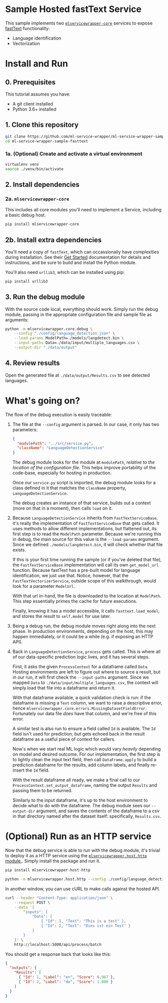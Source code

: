 # Sample Hosted fastText Service

This sample implements two [`mlservicewrapper-core`](https://github.com/ml-service-wrapper/ml-service-wrapper-core) services to expose [fastText](https://fasttext.cc/docs/en/language-identification.html) functionality:

- Language identification
- Vectorization

# Install and Run

## 0. Prerequisites

This tutorial assumes you have:

- A git client installed
- Python 3.6+ installed

## 1. Clone this repository

```bash
git clone https://github.com/ml-service-wrapper/ml-service-wrapper-sample-fasttext.git
cd ml-service-wrapper-sample-fasttext
```

### 1a. (Optional) Create and activate a virtual environment

```bash
virtualenv venv
source ./venv/bin/activate
```

## 2. Install dependencies

### 2a. `mlservicewrapper-core`

This includes all core modules you'll need to implement a Service, including a basic debug host.

```bash
pip install mlservicewrapper-core
```

## 2b. Install extra dependencies

You'll need a copy of `fastText`, which can occassionally have complexities during installation. See their [Get Started](https://fasttext.cc/docs/en/support.html#building-fasttext-python-module) documentation for details and instructions, and be sure to build and install the Python module.

You'll also need `urllib3`, which can be installed using pip:

```bash
pip install urllib3
```

## 3. Run the debug module

With the source code local, everything should work. Simply run the debug module, passing in the appropriate configuration file and sample file as arguments:

```bash
python -m mlservicewrapper.core.debug \
    --config "./config/language_detection.json" \
    --load-params ModelPath=./models/langdetect.bin \
    --input-paths Data=./data/input/multiple_languages.csv \
    --output-dir "./data/output"
```

## 4. Review results

Open the generated file at `./data/output/Results.csv` to see detected languages.

# What's going on?

The flow of the debug execution is easily traceable:

1. The file at the `--config` argument is parsed. In our case, it only has two parameters:

   ```json
   {
     "modulePath": "../src/service.py",
     "className": "LanguageDetectionService"
   }
   ```

   The debug module looks for the module at `modulePath`, _relative to the location of the configuration file._ This helps improve portability of the code-base, especially for hosting in production.

   Once our `service.py` script is imported, the debug module looks for a class defined in it that matches the `className` property, `LanguageDetectionService`.

   The debug creates an instance of that service, builds out a context (more on that in a moment), then calls `load` on it.

2. Because `LanguageDetectionService` inherits from `FastTextServiceBase`, it's really the implementation of `FastTextServiceBase` that gets called. It uses methods to allow different implementations, but flattened out, its first step is to read the `ModelPath` parameter. Because we're running this in debug, the main source for this value is the `--load-params` argument. Since we defined `./models/langdetect.bin`, it will check whether that file exists.

   If this is your first time running the sample (or if you've deleted that file), the `FastTextServiceBase` implementation will call its own `get_model_url` function. Because fastText has a pre-built model for language identification, we just use that. Notice, however, that the `FastTextVectorizerService`, outside scope of this walkthrough, would look for a parameter `ModelUrl`.

   With that url in-hand, the file is downloaded to the location at `ModelPath`. This step essentially primes the cache for future executions.

   Finally, knowing it has a model accessible, it calls `fasttext.load_model`, and stores the result to `self.model` for use later.

3. Being a debug run, the debug module moves right along into the next phase. In production environments, depending on the host, this may happen immediately, or it could be a while (e.g. if exposing an HTTP API).

4. Back in `LanguageDetectionService`, `process` gets called. This is where all of our data-specific prediction logic lives, and it has several steps.

   First, it asks the given `ProcessContext` for a dataframe called `Data`. Hosting environments are left to figure out where to source a result, but in our run, it will first check the `--input-paths` argument. Since we mapped `Data` to `./data/input/multiple_languages.csv`, the context will simply load that file into a dataframe and return it.

   With that dataframe available, a quick validation check is run: if the dataframe is missing a `Text` column, we want to raise a descriptive error, hence `mlservicewrapper.core.errors.MissingDatasetFieldError`. Fortunately our data file _does_ have that column, and we're free of this error.

   A similar test is also run to ensure a field called `Id` is available. The `Id` field isn't used for prediction, but gets echoed back in the result dataframe as a useful piece of context for callers.

   Now's when we start real ML logic which would vary _heavily_ depending on model and desired outcome. For our implementation, the first step is to lightly clean the input text field, then call `DataFrame.apply` to build a prediction dataframe for the results, add column labels, and finally re-insert the `Id` field.

   With the result dataframe all ready, we make a final call to our `ProcessContext.set_output_dataframe`, naming the output `Results` and passing them to be returned.

   Similarly to the input dataframe, it's up to the host environment to decide what to do with the dataframe. The debug module sees our `--output-dir` argument, and saves the contents of the dataframe to a csv in that directory named after the dataset itself: specifically, `Results.csv`.

# (Optional) Run as an HTTP service

Now that the debug service is able to run with the debug module, it's trivial to deploy it as a HTTP service using the [`mlservicewrapper.host.http` module.](https://github.com/ml-service-wrapper/ml-service-wrapper-host-http). Simply install the package and run it.

```bash
pip install mlservicewrapper-host-http

python -m mlservicewrapper.host.http --config ./config/language_detection.json --prod
```

In another window, you can use cURL to make calls against the hosted API.

```bash
curl --header "Content-Type: application/json" \
    --request POST \
    --data '{
        "inputs": {
            "Data": [
                { "Id": 1, "Text": "This is a test" },
                { "Id": 2, "Text": "Dies ist ein Test" }
            ]
        }
    }' \
    http://localhost:5000/api/process/batch
```

You should get a response back that looks like this:

```json
{
  "outputs": {
    "Results": [
      { "Id": 1, "Label": "en", "Score": 0.967 },
      { "Id": 2, "Label": "de", "Score": 1.000 }
    ]
  }
}
```
